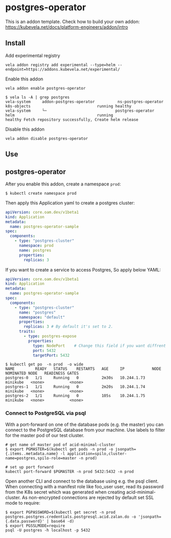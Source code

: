 # postgres-operator

This is an addon template. Check how to build your own addon: https://kubevela.net/docs/platform-engineers/addon/intro

## Install

Add experimental registry
```
vela addon registry add experimental --type=helm --endpoint=https://addons.kubevela.net/experimental/
```

Enable this addon
```
vela addon enable postgres-operator
```

```shell
$ vela ls -A | grep postgres
vela-system     addon-postgres-operator          ns-postgres-operator     k8s-objects                             running healthy                                                               
vela-system     └─                              postgres-operator         helm                                    running 
healthy Fetch repository successfully, Create helm release
```

Disable this addon
```
vela addon disable postgres-operator
```

## Use
## postgres-operator

After you enable this addon, create a namespace `prod`:

```shell
$ kubectl create namespace prod
```

Then apply this Application yaml to create a postgres cluster:

```yaml
apiVersion: core.oam.dev/v1beta1
kind: Application
metadata:
  name: postgres-operator-sample
spec:
  components:
    - type: "postgres-cluster"
      namespace: prod
      name: postgres
      properties:
        replicas: 3
```

If you want to create a service to access Postgres, So apply below YAML:

```yaml
apiVersion: core.oam.dev/v1beta1
kind: Application
metadata:
  name: postgres-operator-sample
spec:
  components:
    - type: "postgres-cluster"
      name: "postgres"
      namespace: "default"
      properties:
        replicas: 3 # By default it's set to 2.
      traits:
        - type: postgres-expose
          properties:
            type: NodePort    # Change this field if you want diffrent type of service.
            port: 5432
            targetPort: 5432
```

```shell
$ kubectl get po  -n prod  -o wide
NAME         READY   STATUS    RESTARTS   AGE     IP            NODE       NOMINATED NODE   READINESS GATES
postgres-0   1/1     Running   0          2m30s   10.244.1.73   minikube   <none>           <none>
postgres-1   1/1     Running   0          2m20s   10.244.1.74   minikube   <none>           <none>
postgres-2   1/1     Running   0          105s    10.244.1.75   minikube   <none>           <none>
```

### Connect to PostgreSQL via psql

With a port-forward on one of the database pods (e.g. the master) you can connect to the PostgreSQL database from your machine. Use labels to filter for the master pod of our test cluster.

```shell
# get name of master pod of acid-minimal-cluster
$ export PGMASTER=$(kubectl get pods -n prod -o jsonpath={.items..metadata.name} -l application=spilo,cluster-name=postgres,spilo-role=master -n prod)

# set up port forward
kubectl port-forward $PGMASTER -n prod 5432:5432 -n prod
```

Open another CLI and connect to the database using e.g. the psql client. When connecting with a manifest role like foo_user user, read its password from the K8s secret which was generated when creating acid-minimal-cluster. As non-encrypted connections are rejected by default set SSL mode to require:

```shell
$ export PGPASSWORD=$(kubectl get secret -n prod postgres.postgres.credentials.postgresql.acid.zalan.do -o 'jsonpath={.data.password}' | base64 -d)
$ export PGSSLMODE=require
psql -U postgres -h localhost -p 5432
```
